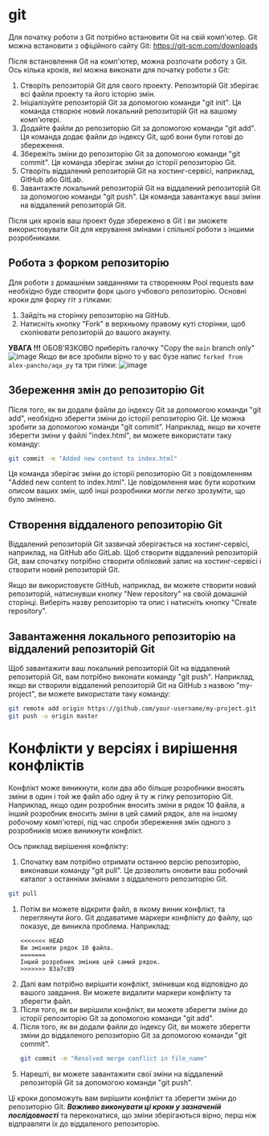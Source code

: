 # git
Для початку роботи з Git потрібно встановити Git на свій комп'ютер. Git можна встановити з офіційного сайту Git: https://git-scm.com/downloads

Після встановлення Git на комп'ютер, можна розпочати роботу з Git. Ось кілька кроків, які можна виконати для початку роботи з Git:

1. Створіть репозиторій Git для свого проекту. Репозиторій Git зберігає всі файли проекту та його історію змін.
1. Ініціалізуйте репозиторій Git за допомогою команди "git init". Ця команда створює новий локальний репозиторій Git на вашому комп'ютері.
1. Додайте файли до репозиторію Git за допомогою команди "git add". Ця команда додає файли до індексу Git, щоб вони були готові до збереження.
1. Збережіть зміни до репозиторію Git за допомогою команди "git commit". Ця команда зберігає зміни до історії репозиторію Git.
1. Створіть віддалений репозиторій Git на хостинг-сервісі, наприклад, GitHub або GitLab.
1. Завантажте локальний репозиторій Git на віддалений репозиторій Git за допомогою команди "git push". Ця команда завантажує ваші зміни на віддалений репозиторій Git.

Після цих кроків ваш проект буде збережено в Git і ви зможете використовувати Git для керування змінами і спільної роботи з іншими розробниками.

## Робота з форком репозиторію
Для роботи з домашніми завданнями та створенням Pool requests вам необхідно буде створити форк цього учбового репозиторію.
Основні кроки для форку гіт з гілками:
1. Зайдіть на сторінку репозиторію на GitHub.
2. Натисніть кнопку "Fork" в верхньому правому куті сторінки, щоб скопіювати репозиторій до вашого акаунту.

**УВАГА !!!**
ОБОВ'ЯЗКОВО приберіть галочку "Copy the `main` branch only"
![image](https://user-images.githubusercontent.com/10905223/232206733-4d13c518-ff14-4633-8e73-3bef0315dd77.png)
Якщо ви все зробили вірно то у вас бузе напис `forked from alex-pancho/aqa_py` та три гілки:
![image](https://user-images.githubusercontent.com/10905223/232207281-33202a10-7038-4c9a-9839-8931c212e246.png)



## Збереження змін до репозиторію Git

Після того, як ви додали файли до індексу Git за допомогою команди "git add", необхідно зберегти зміни до історії репозиторію Git. Це можна зробити за допомогою команди "git commit". Наприклад, якщо ви хочете зберегти зміни у файлі "index.html", ви можете використати таку команду:
```sh
git commit -m "Added new content to index.html"
```
Ця команда зберігає зміни до історії репозиторію Git з повідомленням "Added new content to index.html". Це повідомлення має бути коротким описом ваших змін, щоб інші розробники могли легко зрозуміти, що було змінено.

## Створення віддаленого репозиторію Git

Віддалений репозиторій Git зазвичай зберігається на хостинг-сервісі, наприклад, на GitHub або GitLab. Щоб створити віддалений репозиторій Git, вам спочатку потрібно створити обліковий запис на хостинг-сервісі і створити новий репозиторій Git.

Якщо ви використовуєте GitHub, наприклад, ви можете створити новий репозиторій, натиснувши кнопку "New repository" на своїй домашній сторінці. Виберіть назву репозиторію та опис і натисніть кнопку "Create repository".

## Завантаження локального репозиторію на віддалений репозиторій Git

Щоб завантажити ваш локальний репозиторій Git на віддалений репозиторій Git, вам потрібно виконати команду "git push". Наприклад, якщо ви створили віддалений репозиторій Git на GitHub з назвою "my-project", ви можете використати таку команду:
```sh
git remote add origin https://github.com/your-username/my-project.git
git push -u origin master
```

# Конфлікти у версіях і вирішення конфліктів

Конфлікт може виникнути, коли два або більше розробники вносять зміни в один і той же файл або одну й ту ж гілку репозиторію Git. Наприклад, якщо один розробник вносить зміни в рядок 10 файла, а інший розробник вносить зміни в цей самий рядок, але на іншому робочому комп'ютері, під час спроби збереження змін одного з розробників може виникнути конфлікт.

Ось приклад вирішення конфлікту:

1. Спочатку вам потрібно отримати останню версію репозиторію, виконавши команду "git pull". Це дозволить оновити ваш робочий каталог з останніми змінами з віддаленого репозиторію Git.
```sh
git pull
```
1. Потім ви можете відкрити файл, в якому виник конфлікт, та переглянути його. Git додаватиме маркери конфлікту до файлу, що показує, де виникла проблема. Наприклад:
    ```
    <<<<<<< HEAD
    Ви змінили рядок 10 файла.
    =======
    Інший розробник змінив цей самий рядок.
    >>>>>>> 83a7c89
    ```
1. Далі вам потрібно вирішити конфлікт, змінивши код відповідно до вашого завдання. Ви можете видалити маркери конфлікту та зберегти файл.
1. Після того, як ви вирішили конфлікт, ви можете зберегти зміни до історії репозиторію Git за допомогою команди "git add".
1. Після того, як ви додали файли до індексу Git, ви можете зберегти зміни до віддаленого репозиторію Git за допомогою команди "git commit".
    ```sh
    git commit -m "Resolved merge conflict in file_name"
    ```
1. Нарешті, ви можете завантажити свої зміни на віддалений репозиторій Git за допомогою команди "git push".

Ці кроки допоможуть вам вирішити конфлікт та зберегти зміни до репозиторію Git. ***Важливо виконувати ці кроки у зазначеній послідовності*** та переконатися, що зміни зберігаються вірно, перш ніж відправляти їх до віддаленого репозиторію.

